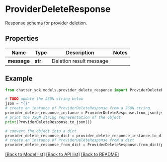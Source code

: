 # ProviderDeleteResponse

Response schema for provider deletion.

## Properties

Name | Type | Description | Notes
------------ | ------------- | ------------- | -------------
**message** | **str** | Deletion result message | 

## Example

```python
from chatter_sdk.models.provider_delete_response import ProviderDeleteResponse

# TODO update the JSON string below
json = "{}"
# create an instance of ProviderDeleteResponse from a JSON string
provider_delete_response_instance = ProviderDeleteResponse.from_json(json)
# print the JSON string representation of the object
print(ProviderDeleteResponse.to_json())

# convert the object into a dict
provider_delete_response_dict = provider_delete_response_instance.to_dict()
# create an instance of ProviderDeleteResponse from a dict
provider_delete_response_from_dict = ProviderDeleteResponse.from_dict(provider_delete_response_dict)
```
[[Back to Model list]](../README.md#documentation-for-models) [[Back to API list]](../README.md#documentation-for-api-endpoints) [[Back to README]](../README.md)


